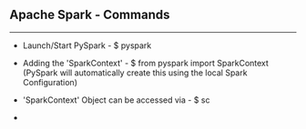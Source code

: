 ## Apache Spark - Commands
---------------------------


* Launch/Start PySpark - $ pyspark

* Adding the 'SparkContext' - $ from pyspark import SparkContext (PySpark will automatically create this using the local Spark Configuration)

* 'SparkContext' Object can be accessed via - $ sc

* 
